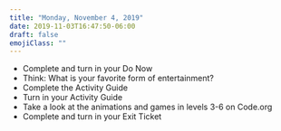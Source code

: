 ```yaml
---
title: "Monday, November 4, 2019"
date: 2019-11-03T16:47:50-06:00
draft: false
emojiClass: ""
---
```


- Complete and turn in your Do Now
- Think: What is your favorite form of entertainment?
- Complete the Activity Guide
- Turn in your Activity Guide
- Take a look at the animations and games in levels 3-6 on Code.org
- Complete and turn in your Exit Ticket